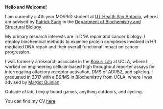 **Hello and Welcome!**

I am currently a 4th year MD/PhD student at <a href="https://www.uthscsa.edu/academics/biomedical-sciences/programs/md-phd" target="_blank">UT Health San Antonio</a>, where I am advised by <a href="https://directory.uthscsa.edu/academics/profile/sungp" target="_blank">Patrick Sung</a> in the <a href="https://lsom.uthscsa.edu/biochemistry" target="_blank">Department of Biochemistry and Structural Biology</a>.

My primary research interests are in DNA repair and cancer biology. I employ biochemical methods to examine protein complexes involved in HR mediated DNA repair and their overall functional impact on cancer progression.

I was formerly a research associate in the <a href="http://www.kosurilab.org/" target="_blank">Kosuri Lab</a> at UCLA, where I worked on engineering cellular-based high throughout reporter assays for interrogating olfactory receptor activation, DMS of ADRB2, and splicing. I graduated in 2017 with a BS/MS in Biochemistry from UCLA, where I was advised by <a href="http://www.biochemistry.ucla.edu/Faculty/Quinlan/quinlanLab/" target="_blank">Margot Quinlan</a>.

Outside of lab, I enjoy board games, anything outdoors, and cycling.

You can find my CV <a href="/Jeff%20Wang%202022%20CV.pdf" target="_blank">here</a>
